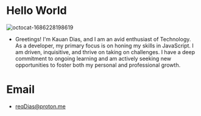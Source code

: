 # Hello World
![octocat-1686228198619](https://github.com/reqDias/reqDias/assets/127437432/aabe2839-bd1a-4d2d-8696-4c80dd913390) 

- Greetings! I'm Kauan Dias, and I am an avid enthusiast of Technology. As a developer, my primary focus is on honing my skills in JavaScript. I am driven, inquisitive, and thrive on taking on challenges. I have a deep commitment to ongoing learning and am actively seeking new opportunities to foster both my personal and professional growth.

# Email

- reqDias@proton.me

